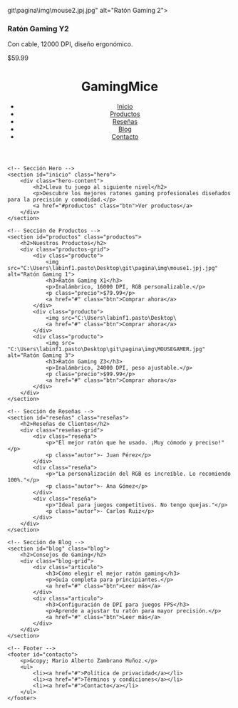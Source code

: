 git\pagina\img\mouse2.jpj.jpg" alt="Ratón Gaming 2">
                <h3>Ratón Gaming Y2</h3>
                <p>Con cable, 12000 DPI, diseño ergonómico.</p>
                <p class="precio">$59.99</p><!DOCTYPE html>
<html lang="es">
<head>
    <meta charset="UTF-8">
    <meta name="viewport" content="width=device-width, initial-scale=1.0">
    <title>Ratones Gaming Profesionales</title>
    <link rel="stylesheet" href="style.css">
</head>
<body>
    <!-- Header -->
    <header>
        <div class="logo">
            <h1>GamingMice</h1>
        </div>
        <nav>
            <ul>
                <li><a href="#inicio">Inicio</a></li>
                <li><a href="#productos">Productos</a></li>
                <li><a href="#reseñas">Reseñas</a></li>
                <li><a href="#blog">Blog</a></li>
                <li><a href="#contacto">Contacto</a></li>
            </ul>
        </nav>
    </header>

    <!-- Sección Hero -->
    <section id="inicio" class="hero">
        <div class="hero-content">
            <h2>Lleva tu juego al siguiente nivel</h2>
            <p>Descubre los mejores ratones gaming profesionales diseñados para la precisión y comodidad.</p>
            <a href="#productos" class="btn">Ver productos</a>
        </div>
    </section>

    <!-- Sección de Productos -->
    <section id="productos" class="productos">
        <h2>Nuestros Productos</h2>
        <div class="productos-grid">
            <div class="producto">
                <img src="C:\Users\labinf1.pasto\Desktop\git\pagina\img\mouse1.jpj.jpg" alt="Ratón Gaming 1">
                <h3>Ratón Gaming X1</h3>
                <p>Inalámbrico, 16000 DPI, RGB personalizable.</p>
                <p class="precio">$79.99</p>
                <a href="#" class="btn">Comprar ahora</a>
            </div>
            <div class="producto">
                <img src="C:\Users\labinf1.pasto\Desktop\
                <a href="#" class="btn">Comprar ahora</a>
            </div>
            <div class="producto">
                <img src= "C:\Users\labinf1.pasto\Desktop\git\pagina\img\MOUSEGAMER.jpg" alt="Ratón Gaming 3">
                <h3>Ratón Gaming Z3</h3>
                <p>Inalámbrico, 24000 DPI, peso ajustable.</p>
                <p class="precio">$99.99</p>
                <a href="#" class="btn">Comprar ahora</a>
            </div>
        </div>
    </section>

    <!-- Sección de Reseñas -->
    <section id="reseñas" class="reseñas">
        <h2>Reseñas de Clientes</h2>
        <div class="reseñas-grid">
            <div class="reseña">
                <p>"El mejor ratón que he usado. ¡Muy cómodo y preciso!"</p>
                <p class="autor">- Juan Pérez</p>
            </div>
            <div class="reseña">
                <p>"La personalización del RGB es increíble. Lo recomiendo 100%."</p>
                <p class="autor">- Ana Gómez</p>
            </div>
            <div class="reseña">
                <p>"Ideal para juegos competitivos. No tengo quejas."</p>
                <p class="autor">- Carlos Ruiz</p>
            </div>
        </div>
    </section>

    <!-- Sección de Blog -->
    <section id="blog" class="blog">
        <h2>Consejos de Gaming</h2>
        <div class="blog-grid">
            <div class="articulo">
                <h3>Cómo elegir el mejor ratón gaming</h3>
                <p>Guía completa para principiantes.</p>
                <a href="#" class="btn">Leer más</a>
            </div>
            <div class="articulo">
                <h3>Configuración de DPI para juegos FPS</h3>
                <p>Aprende a ajustar tu ratón para mayor precisión.</p>
                <a href="#" class="btn">Leer más</a>
            </div>
        </div>
    </section>

    <!-- Footer -->
    <footer id="contacto">
        <p>&copy; Mario Alberto Zambrano Muñoz.</p>
        <ul>
            <li><a href="#">Política de privacidad</a></li>
            <li><a href="#">Términos y condiciones</a></li>
            <li><a href="#">Contacto</a></li>
        </ul>
    </footer>
</body>
</html>
